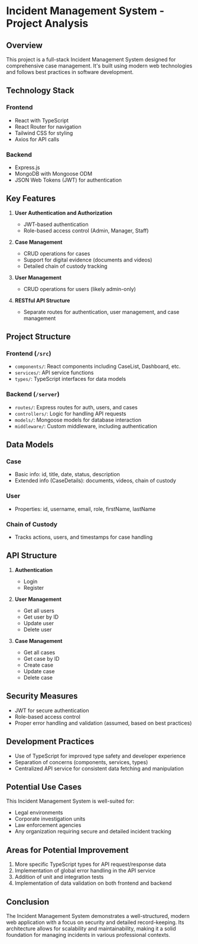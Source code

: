 # Incident Management System - Project Analysis

## Overview

This project is a full-stack Incident Management System designed for comprehensive case management. It's built using modern web technologies and follows best practices in software development.

## Technology Stack

### Frontend
- React with TypeScript
- React Router for navigation
- Tailwind CSS for styling
- Axios for API calls

### Backend
- Express.js
- MongoDB with Mongoose ODM
- JSON Web Tokens (JWT) for authentication

## Key Features

1. **User Authentication and Authorization**
   - JWT-based authentication
   - Role-based access control (Admin, Manager, Staff)

2. **Case Management**
   - CRUD operations for cases
   - Support for digital evidence (documents and videos)
   - Detailed chain of custody tracking

3. **User Management**
   - CRUD operations for users (likely admin-only)

4. **RESTful API Structure**
   - Separate routes for authentication, user management, and case management

## Project Structure

### Frontend (`/src`)
- `components/`: React components including CaseList, Dashboard, etc.
- `services/`: API service functions
- `types/`: TypeScript interfaces for data models

### Backend (`/server`)
- `routes/`: Express routes for auth, users, and cases
- `controllers/`: Logic for handling API requests
- `models/`: Mongoose models for database interaction
- `middleware/`: Custom middleware, including authentication

## Data Models

### Case
- Basic info: id, title, date, status, description
- Extended info (CaseDetails): documents, videos, chain of custody

### User
- Properties: id, username, email, role, firstName, lastName

### Chain of Custody
- Tracks actions, users, and timestamps for case handling

## API Structure

1. **Authentication**
   - Login
   - Register

2. **User Management**
   - Get all users
   - Get user by ID
   - Update user
   - Delete user

3. **Case Management**
   - Get all cases
   - Get case by ID
   - Create case
   - Update case
   - Delete case

## Security Measures

- JWT for secure authentication
- Role-based access control
- Proper error handling and validation (assumed, based on best practices)

## Development Practices

- Use of TypeScript for improved type safety and developer experience
- Separation of concerns (components, services, types)
- Centralized API service for consistent data fetching and manipulation

## Potential Use Cases

This Incident Management System is well-suited for:
- Legal environments
- Corporate investigation units
- Law enforcement agencies
- Any organization requiring secure and detailed incident tracking

## Areas for Potential Improvement

1. More specific TypeScript types for API request/response data
2. Implementation of global error handling in the API service
3. Addition of unit and integration tests
4. Implementation of data validation on both frontend and backend

## Conclusion

The Incident Management System demonstrates a well-structured, modern web application with a focus on security and detailed record-keeping. Its architecture allows for scalability and maintainability, making it a solid foundation for managing incidents in various professional contexts.
